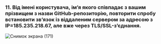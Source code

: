 ### 11. Від імені користувача, ім’я якого співпадає з вашим прізвищем з назви GitHub-репозиторію, повторити спробу встановити зв’язок із віддаленим сервером за адресою з IP=185.235.218.67, але вже через TLS/SSL-з’єднання.

![Снимок экрана (171)](https://github.com/oleksandrblazhko/ai-191-buriak/assets/145441728/94eb4b69-db44-4835-a61e-bdd1f728d058)
